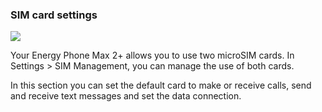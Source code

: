### SIM card settings

![](http://static.energysistem.com/images/manuals/42689/57f3783f4a07c.jpg)

Your Energy Phone Max 2+ allows you to use two microSIM cards. In Settings &gt; SIM Management, you can manage the use of both cards.

In this section you can set the default card to make or receive calls, send and receive text messages and set the data connection.

